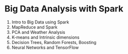 # Big Data Analysis with Spark
1. Intro to Big Data using Spark
2. MapReduce and Spark
3. PCA and Weather Analysis
4. K-means and Intrinsic dimensions
5. Decision Trees, Random Forests, Boosting
6. Neural Networks and TensorFlow
